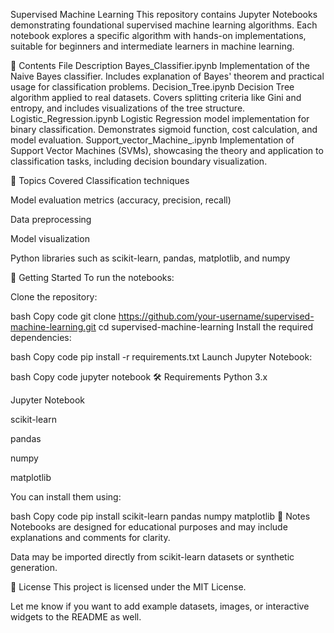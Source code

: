 Supervised Machine Learning
This repository contains Jupyter Notebooks demonstrating foundational supervised machine learning algorithms. Each notebook explores a specific algorithm with hands-on implementations, suitable for beginners and intermediate learners in machine learning.

📁 Contents
File	Description
Bayes_Classifier.ipynb	Implementation of the Naive Bayes classifier. Includes explanation of Bayes' theorem and practical usage for classification problems.
Decision_Tree.ipynb	Decision Tree algorithm applied to real datasets. Covers splitting criteria like Gini and entropy, and includes visualizations of the tree structure.
Logistic_Regression.ipynb	Logistic Regression model implementation for binary classification. Demonstrates sigmoid function, cost calculation, and model evaluation.
Support_vector_Machine_.ipynb	Implementation of Support Vector Machines (SVMs), showcasing the theory and application to classification tasks, including decision boundary visualization.

🧠 Topics Covered
Classification techniques

Model evaluation metrics (accuracy, precision, recall)

Data preprocessing

Model visualization

Python libraries such as scikit-learn, pandas, matplotlib, and numpy

🚀 Getting Started
To run the notebooks:

Clone the repository:

bash
Copy code
git clone https://github.com/your-username/supervised-machine-learning.git
cd supervised-machine-learning
Install the required dependencies:

bash
Copy code
pip install -r requirements.txt
Launch Jupyter Notebook:

bash
Copy code
jupyter notebook
🛠 Requirements
Python 3.x

Jupyter Notebook

scikit-learn

pandas

numpy

matplotlib

You can install them using:

bash
Copy code
pip install scikit-learn pandas numpy matplotlib
📌 Notes
Notebooks are designed for educational purposes and may include explanations and comments for clarity.

Data may be imported directly from scikit-learn datasets or synthetic generation.

📄 License
This project is licensed under the MIT License.

Let me know if you want to add example datasets, images, or interactive widgets to the README as well.
